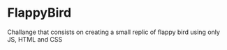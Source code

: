 # FlappyBird
 Challange that consists on creating a small replic of flappy bird using only JS, HTML and CSS
